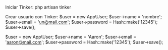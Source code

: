 Iniciar Tinker:
php artisan tinker


Crear usuario con Tinker:
$user = new App\User;
$user->name = 'nombre';
$user->email = 'un@mail.com';
$user->password = Hash::make('12345');
$user->save();

$user = new App\User;
$user->name = 'Aaron';
$user->email = 'aaron@mail.com';
$user->password = Hash::make('12345');
$user->save();